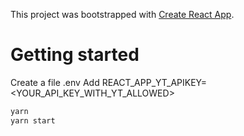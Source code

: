 This project was bootstrapped with [Create React App](https://github.com/facebookincubator/create-react-app).

# Getting started

Create a file .env
Add
REACT_APP_YT_APIKEY=<YOUR_API_KEY_WITH_YT_ALLOWED>

```bash
yarn
yarn start
```
